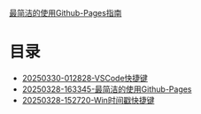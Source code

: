 [最简洁的使用Github-Pages指南](20250328-163345-最简洁的使用Github-Pages)

# 目录
 - [20250330-012828-VSCode快捷键](20250330-012828-VSCode快捷键)
 - [20250328-163345-最简洁的使用Github-Pages](20250328-163345-最简洁的使用Github-Pages)
 - [20250328-152720-Win时间戳快捷键](20250328-152720-Win时间戳快捷键)

